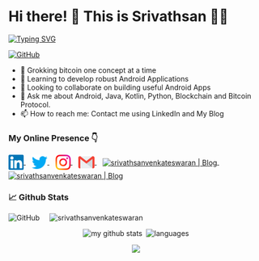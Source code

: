 <!--
**srivathsanvenkateswaran/srivathsanvenkateswaran** is a ✨ _special_ ✨ repository because its `README.md` (this file) appears on your GitHub profile.

Here are some ideas to get you started:


-->


#  Hi there! 👋 This is Srivathsan 👨‍💻

[![Typing SVG](https://readme-typing-svg.herokuapp.com?font=Ubuntu&color=%2336BCF7&lines=%E2%9C%93+Android+developer;%E2%9C%93+Blockchain+Enthusiast;%E2%9C%93+Python+Developer;%E2%9C%93+Blogger;%E2%9C%93+Cryptocurrency+Maximalist)](https://git.io/typing-svg)

<p>
<a href="https://srivathsan.hashnode.dev/">
<img alt="GitHub" src="https://img.shields.io/badge/dynamic/json?logo=github&label=GitHub+Followers&labelColor=282c34&color=181717&query=%24.data.totalSubs&url=https%3A%2F%2Fapi.spencerwoo.com%2Fsubstats%2F%3Fsource%3Dgithub%26queryKey%3Dsrivathsanvenkateswaran&longCache=true">
</a>
<p>
  
- 🔭 Grokking bitcoin one concept at a time
- 🌱 Learning to develop robust Android Applications
- 👯 Looking to collaborate on building useful Android Apps
- 💬 Ask me about Android, Java, Kotlin, Python, Blockchain and Bitcoin Protocol.
- 📫 How to reach me: Contact me using LinkedIn and My Blog

### My Online Presence 👇

<!-- <p>
<a href="https://www.github.com/srivathsanvenkateswaran" target="blank">
<img align="center" src="https://img.shields.io/badge/GitHub-100000?style=for-the-badge&logo=github&logoColor=white"/>
</a>

<a href="https://www.linkedin.com/in/srivathsan-venkateswaran-506193190/" target="blank">
<img align="center" src="https://github.com/SatYu26/SatYu26/blob/master/Assets/Linkedin.svg"/>
</a>

<a href="https://srivathsan.hashnode.dev/" target="blank">
<img align="center" src="https://github.com/SatYu26/SatYu26/blob/master/Assets/www.svg"/>
</a>
  
<a href="https://leetcode.com/Srivathsan_Venkateswaran/" target="blank">
<img align="center" src="https://github.com/SatYu26/SatYu26/blob/master/Assets/Leetcode.svg"/>
</a>
  
<a href="mailto:srivathsanvenkateswaran@gmail.com">
  <img align="center" alt="srivathsanvenkateswaran | Gmail" width="32px" src="https://github.com/SatYu26/SatYu26/blob/master/Assets/Gmail.svg" />
  
  
<a href="https://in.pinterest.com/srivathsanvenkateswaran/_created/" target="blank">
<img align="center" src="https://img.shields.io/badge/Pinterest-%23E60023.svg?&style=for-the-badge&logo=Pinterest&logoColor=white"/>
  
</a>  
</p> -->
  
 <p align="left">
<a href="https://www.linkedin.com/in/srivathsan-venkateswaran-503193190" target="_blank">
  <img align="center" alt="srivathsanvenkateswaran | Linkedin" width="30px" src="https://github.com/SatYu26/SatYu26/blob/master/Assets/Linkedin.svg" />
</a> &nbsp;&nbsp;
<a href="https://twitter.com/SrivathsanVKV" target="_blank">
  <img align="center" alt="srivathsanvenkateswaran | Twitter" width="31px" src="https://github.com/SatYu26/SatYu26/blob/master/Assets/Twitter.svg" />
</a> &nbsp;&nbsp;
<a href="https://www.instagram.com/srivathsan___" target="_blank">
  <img align="center" alt="srivathsanvenkateswaran | Instagram" width="30px" src="https://github.com/SatYu26/SatYu26/blob/master/Assets/Instagram.svg" />
</a> &nbsp;&nbsp;
<a href="mailto:srivathsanvenkateswaran@gmail.com">
  <img align="center" alt="srivathsanvenkateswaran | Gmail" width="32px" src="https://github.com/SatYu26/SatYu26/blob/master/Assets/Gmail.svg" />
</a> &nbsp;&nbsp;
<a href="https://srivathsan.hashnode.dev">
<img align="center" alt="srivathsanvenkateswaran | Blog" width="30px" src="https://cdn.hashnode.com/res/hashnode/image/upload/v1611902473383/CDyAuTy75.png?auto=compress" />
</a> &nbsp;&nbsp;
<a href="https://opensea.io/srivathsanvenkateswaran">
<img align="center" alt="srivathsanvenkateswaran | Blog" width="30px" src="https://storage.googleapis.com/opensea-static/Logomark/Logomark-Blue.png" />
</a> 
<p>

### 📈 Github Stats
<!-- status codes -->
<p>
<img alt="GitHub" src="https://img.shields.io/badge/dynamic/json?logo=github&label=Github%20followers&query=%24.data.totalSubs&url=https%3A%2F%2Fapi.spencerwoo.com%2Fsubstats%2F%3Fsource%3Dgithub%26queryKey%3Dsrivathsanvenkateswaran">
</a>
&nbsp; &nbsp;
<img src="https://komarev.com/ghpvc/?username=srivathsanvenkateswaran" alt="srivathsanvenkateswaran"/>
</p>
  
<p align="center">
<img src="https://github-readme-stats.vercel.app/api?username=srivathsanvenkateswaran&show_icons=true&theme=tokyonight" alt="my github stats" width="420"/>&nbsp;
<img src="https://github-readme-stats.vercel.app/api/top-langs/?username=srivathsanvenkateswaran&layout=compact&theme=tokyonight" alt="languages" height="165">
</p>

<p align=center>
<img src="https://github-readme-streak-stats.herokuapp.com?user=srivathsanvenkateswaran&theme=tokyonight&date_format=M%20j%5B%2C%20Y%5D"></img>
</p>

